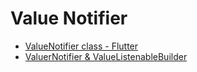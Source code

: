# Value Notifier

- [ValueNotifier class - Flutter](https://api.flutter.dev/flutter/foundation/valuenotifier-class.html)
- [ValuerNotifier & ValueListenableBuilder](https://medium.com/@avnishnishad/flutter-communication-between-widgets-using-valuenotifier-and-valuelistenablebuilder-b51ef627a58b)